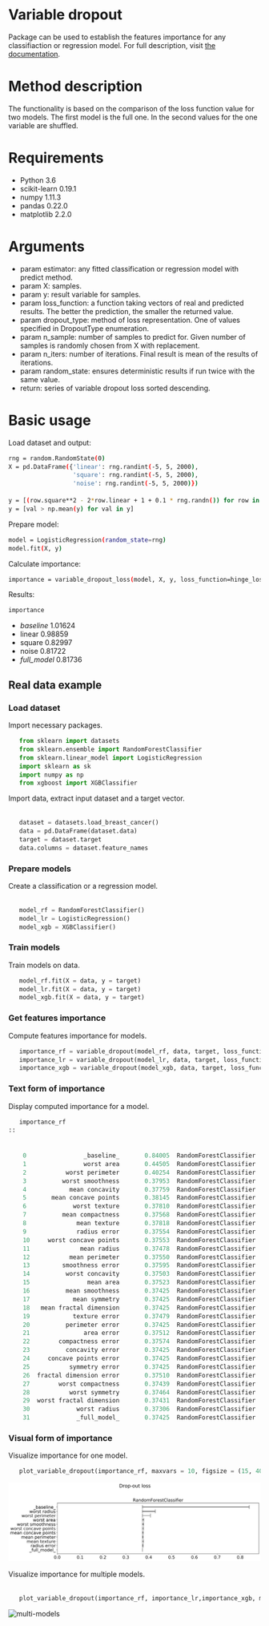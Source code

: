 # Variable dropout

Package can be used to establish the features importance for any classifiaction or regression model. For full description, visit [the documentation](https://variable-dropout.readthedocs.io/en/latest/).

# Method description
The functionality is based on the comparison of the loss function value for two models. The first model is the full one. In the second values for the one variable are shuffled.

# Requirements
  - Python 3.6
  - scikit-learn 0.19.1
  - numpy 1.11.3
  - pandas 0.22.0
  - matplotlib 2.2.0

# Arguments
- param estimator: any fitted classification or regression model
                      with predict method.
- param X: samples.
- param y: result variable for samples.
- param loss_function: a function taking vectors of real and predicted results. The better the prediction, the smaller the returned value.
- param dropout_type: method of loss representation. One of values specified in DropoutType enumeration.
- param n_sample: number of samples to predict for. Given number of samples is randomly chosen from X with replacement.
- param n_iters: number of iterations. Final result is mean of the results of iterations.
- param random_state: ensures deterministic results if run twice with the same value.
- return: series of variable dropout loss sorted descending.

# Basic usage
Load dataset and output:
```sh
rng = random.RandomState(0)
X = pd.DataFrame({'linear': rng.randint(-5, 5, 2000),
                  'square': rng.randint(-5, 5, 2000),
                  'noise': rng.randint(-5, 5, 2000)})

y = [(row.square**2 - 2*row.linear + 1 + 0.1 * rng.randn()) for row in X.itertuples()]
y = [val > np.mean(y) for val in y]
```
Prepare model:
```sh
model = LogisticRegression(random_state=rng)
model.fit(X, y)
```
Calculate importance:
```sh
importance = variable_dropout_loss(model, X, y, loss_function=hinge_loss, random_state=rng)
```
Results:
```sh
importance
```

- _baseline_      1.01624
- linear          0.98859
- square          0.82997
- noise           0.81722
- _full_model_    0.81736

Real data example
-----------

### Load dataset

Import necessary packages.

```python
   from sklearn import datasets
   from sklearn.ensemble import RandomForestClassifier
   from sklearn.linear_model import LogisticRegression
   import sklearn as sk
   import numpy as np
   from xgboost import XGBClassifier
```

Import data, extract input dataset and a target vector.

```python

   dataset = datasets.load_breast_cancer()
   data = pd.DataFrame(dataset.data)
   target = dataset.target
   data.columns = dataset.feature_names
```


### Prepare models


Create a classification or a regression model.

```python

   model_rf = RandomForestClassifier()
   model_lr = LogisticRegression()
   model_xgb = XGBClassifier()
```

### Train models

Train models on data.

```python
   model_rf.fit(X = data, y = target)
   model_lr.fit(X = data, y = target)
   model_xgb.fit(X = data, y = target)
```

### Get features importance

Compute features importance for models.

```python
   importance_rf = variable_dropout(model_rf, data, target, loss_function=sk.metrics.hinge_loss, random_state=rng)
   importance_lr = variable_dropout(model_lr, data, target, loss_function=sk.metrics.hinge_loss, random_state=rng)
   importance_xgb = variable_dropout(model_xgb, data, target, loss_function=sk.metrics.hinge_loss, random_state=rng)
```


### Text form of importance

Display computed importance for a model.

```python
   importance_rf
::


	0                _baseline_       0.84005  RandomForestClassifier
	1                worst area       0.44505  RandomForestClassifier
	2           worst perimeter       0.40254  RandomForestClassifier
	3          worst smoothness       0.37953  RandomForestClassifier
	4            mean concavity       0.37759  RandomForestClassifier
	5       mean concave points       0.38145  RandomForestClassifier
	6             worst texture       0.37810  RandomForestClassifier
	7          mean compactness       0.37568  RandomForestClassifier
	8              mean texture       0.37818  RandomForestClassifier
	9              radius error       0.37554  RandomForestClassifier
	10     worst concave points       0.37553  RandomForestClassifier
	11              mean radius       0.37478  RandomForestClassifier
	12           mean perimeter       0.37550  RandomForestClassifier
	13         smoothness error       0.37595  RandomForestClassifier
	14          worst concavity       0.37503  RandomForestClassifier
	15                mean area       0.37523  RandomForestClassifier
	16          mean smoothness       0.37425  RandomForestClassifier
	17            mean symmetry       0.37425  RandomForestClassifier
	18   mean fractal dimension       0.37425  RandomForestClassifier
	19            texture error       0.37479  RandomForestClassifier
	20          perimeter error       0.37425  RandomForestClassifier
	21               area error       0.37512  RandomForestClassifier
	22        compactness error       0.37574  RandomForestClassifier
	23          concavity error       0.37425  RandomForestClassifier
	24     concave points error       0.37425  RandomForestClassifier
	25           symmetry error       0.37425  RandomForestClassifier
	26  fractal dimension error       0.37510  RandomForestClassifier
	27        worst compactness       0.37439  RandomForestClassifier
	28           worst symmetry       0.37464  RandomForestClassifier
	29  worst fractal dimension       0.37431  RandomForestClassifier
	30             worst radius       0.37306  RandomForestClassifier
	31             _full_model_       0.37425  RandomForestClassifier

```


### Visual form of importance

Visualize importance for one model.

```python
   plot_variable_dropout(importance_rf, maxvars = 10, figsize = (15, 40))
```

![one-model](https://github.com/Noctiphobia/variable-dropout/blob/master/Sphinx/pic1.png)

Visualize importance for multiple models.

```python

   plot_variable_dropout(importance_rf, importance_lr,importance_xgb, maxvars = 10, figsize = (20, 40))
```

![multi-models](https://github.com/Noctiphobia/variable-dropout/blob/master/Sphinx/pic2.png)



